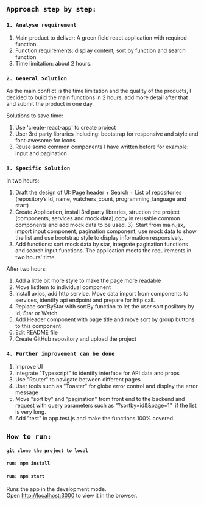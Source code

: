 ## `Approach step by step:`
### `1. Analyse requirement`
1) Main product to deliver: A green field react application with required function
2) Function requirements: display content, sort by function and search function
3) Time limitation: about 2 hours.

### `2. General Solution`
As the main conflict is the time limitation and the quality of the products, I decided to build the main functions in 2 hours, add more detail after that and submit the product in one day.

Solutions to save time:
1) Use 'create-react-app' to create project
2) User 3rd party libraries including: bootstrap for responsive and style and font-awesome for icons
3) Reuse some common components I have written before for example: input and pagination

### `3. Specific Solution`
In two hours:
1) Draft the design of UI: Page header + Search + List of repositories (repository’s Id, name, watchers_count, programming_language and start)
2) Create Application, install 3rd party libraries, struction the project (components, services and mock data),copy in reusable common components and add mock data to be used.
3)  Start from main.jsx, import input component, pagination component, use mock data to show the list and use bootstrap style to display information responsively.
4) Add functions: sort mock data by star, integrate pagination functions and search input functions.
The application meets the requirements in two hours' time.

After two hours:
1) Add a little bit more style to make the page more readable
2) Move listItem to individual component
3) Install axios, add http service. Move data import from components to services, identify api endpoint and prepare for http call.
4) Replace sortByStar with sortBy function to let the user sort posiitory by Id, Star or Watch.
5) Add Header component with page title and move sort by group buttons to this component
6) Edit README file
7) Create GitHub repository and upload the project

### `4. Further improvement can be done`
1. Improve UI
2. Integrate "Typescript" to identify interface for API data and props
3. Use "Router" to navigate between different pages
4. User tools such as "Toaster" for globe error control and display the error message
5. Move "sort by" and "pagination" from front end to the backend and request with query parameters such as "?sortby=id&&page=1"  if the list is very long.
6. Add "test" in app.test.js and make the functions 100% covered

## `How to run:`
#### `git clone the project to local`
#### `run: npm install`
#### `run: npm start`

Runs the app in the development mode.<br />
Open [http://localhost:3000](http://localhost:3000) to view it in the browser.
